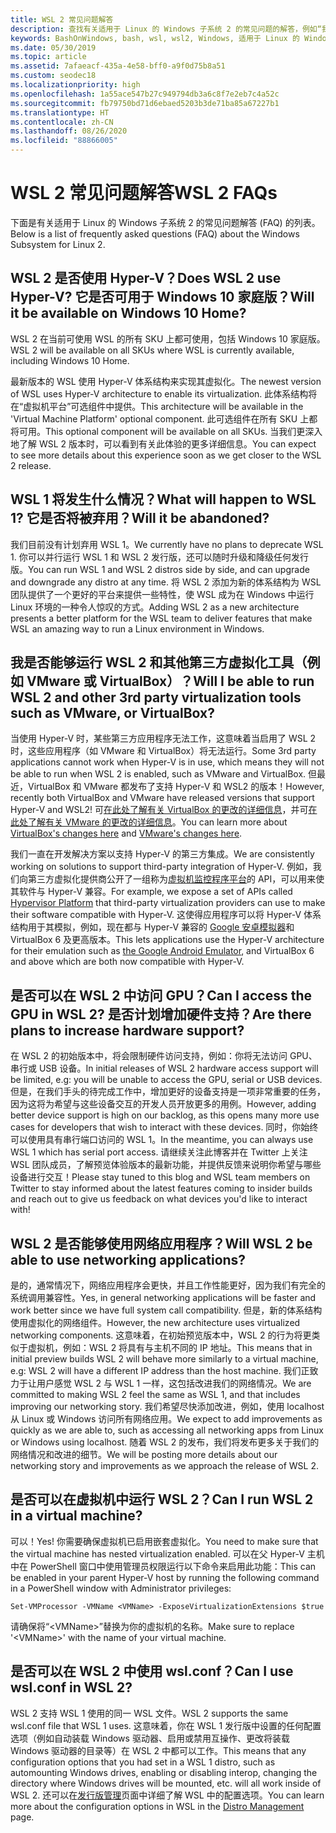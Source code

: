 ```yaml
---
title: WSL 2 常见问题解答
description: 查找有关适用于 Linux 的 Windows 子系统 2 的常见问题的解答，例如“我能否在虚拟机上运行 WSL 2？”。
keywords: BashOnWindows, bash, wsl, wsl2, Windows, 适用于 Linux 的 Windows 子系统, windowssubsystem, ubuntu, debian, suse, Windows 10, 安装
ms.date: 05/30/2019
ms.topic: article
ms.assetid: 7afaeacf-435a-4e58-bff0-a9f0d75b8a51
ms.custom: seodec18
ms.localizationpriority: high
ms.openlocfilehash: 1a55ace547b27c949794db3a6c8f7e2eb7c4a52c
ms.sourcegitcommit: fb79750bd71d6ebaed5203b3de71ba85a67227b1
ms.translationtype: HT
ms.contentlocale: zh-CN
ms.lasthandoff: 08/26/2020
ms.locfileid: "88866005"
---
```

# <a name="wsl-2-faqs"></a><span data-ttu-id="85634-104">WSL 2 常见问题解答</span><span class="sxs-lookup"><span data-stu-id="85634-104">WSL 2 FAQs</span></span>

<span data-ttu-id="85634-105">下面是有关适用于 Linux 的 Windows 子系统 2 的常见问题解答 (FAQ) 的列表。</span><span class="sxs-lookup"><span data-stu-id="85634-105">Below is a list of frequently asked questions (FAQ) about the Windows Subsystem for Linux 2.</span></span>

## <a name="does-wsl-2-use-hyper-v-will-it-be-available-on-windows-10-home"></a><span data-ttu-id="85634-106">WSL 2 是否使用 Hyper-V？</span><span class="sxs-lookup"><span data-stu-id="85634-106">Does WSL 2 use Hyper-V?</span></span> <span data-ttu-id="85634-107">它是否可用于 Windows 10 家庭版？</span><span class="sxs-lookup"><span data-stu-id="85634-107">Will it be available on Windows 10 Home?</span></span>

<span data-ttu-id="85634-108">WSL 2 在当前可使用 WSL 的所有 SKU 上都可使用，包括 Windows 10 家庭版。</span><span class="sxs-lookup"><span data-stu-id="85634-108">WSL 2 will be available on all SKUs where WSL is currently available, including Windows 10 Home.</span></span>

<span data-ttu-id="85634-109">最新版本的 WSL 使用 Hyper-V 体系结构来实现其虚拟化。</span><span class="sxs-lookup"><span data-stu-id="85634-109">The newest version of WSL uses Hyper-V architecture to enable its virtualization.</span></span> <span data-ttu-id="85634-110">此体系结构将在“虚拟机平台”可选组件中提供。</span><span class="sxs-lookup"><span data-stu-id="85634-110">This architecture will be available in the 'Virtual Machine Platform' optional component.</span></span> <span data-ttu-id="85634-111">此可选组件在所有 SKU 上都将可用。</span><span class="sxs-lookup"><span data-stu-id="85634-111">This optional component will be available on all SKUs.</span></span> <span data-ttu-id="85634-112">当我们更深入地了解 WSL 2 版本时，可以看到有关此体验的更多详细信息。</span><span class="sxs-lookup"><span data-stu-id="85634-112">You can expect to see more details about this experience soon as we get closer to the WSL 2 release.</span></span>

## <a name="what-will-happen-to-wsl-1-will-it-be-abandoned"></a><span data-ttu-id="85634-113">WSL 1 将发生什么情况？</span><span class="sxs-lookup"><span data-stu-id="85634-113">What will happen to WSL 1?</span></span> <span data-ttu-id="85634-114">它是否将被弃用？</span><span class="sxs-lookup"><span data-stu-id="85634-114">Will it be abandoned?</span></span>

<span data-ttu-id="85634-115">我们目前没有计划弃用 WSL 1。</span><span class="sxs-lookup"><span data-stu-id="85634-115">We currently have no plans to deprecate WSL 1.</span></span> <span data-ttu-id="85634-116">你可以并行运行 WSL 1 和 WSL 2 发行版，还可以随时升级和降级任何发行版。</span><span class="sxs-lookup"><span data-stu-id="85634-116">You can run WSL 1 and WSL 2 distros side by side, and can upgrade and downgrade any distro at any time.</span></span> <span data-ttu-id="85634-117">将 WSL 2 添加为新的体系结构为 WSL 团队提供了一个更好的平台来提供一些特性，使 WSL 成为在 Windows 中运行 Linux 环境的一种令人惊叹的方式。</span><span class="sxs-lookup"><span data-stu-id="85634-117">Adding WSL 2 as a new architecture presents a better platform for the WSL team to deliver features that make WSL an amazing way to run a Linux environment in Windows.</span></span>

## <a name="will-i-be-able-to-run-wsl-2-and-other-3rd-party-virtualization-tools-such-as-vmware-or-virtualbox"></a><span data-ttu-id="85634-118">我是否能够运行 WSL 2 和其他第三方虚拟化工具（例如 VMware 或 VirtualBox）？</span><span class="sxs-lookup"><span data-stu-id="85634-118">Will I be able to run WSL 2 and other 3rd party virtualization tools such as VMware, or VirtualBox?</span></span>

<span data-ttu-id="85634-119">当使用 Hyper-V 时，某些第三方应用程序无法工作，这意味着当启用了 WSL 2 时，这些应用程序（如 VMware 和 VirtualBox）将无法运行。</span><span class="sxs-lookup"><span data-stu-id="85634-119">Some 3rd party applications cannot work when Hyper-V is in use, which means they will not be able to run when WSL 2 is enabled, such as VMware and VirtualBox.</span></span> <span data-ttu-id="85634-120">但最近，VirtualBox 和 VMware 都发布了支持 Hyper-V 和 WSL2 的版本！</span><span class="sxs-lookup"><span data-stu-id="85634-120">However, recently both VirtualBox and VMware have released versions that support Hyper-V and WSL2!</span></span> <span data-ttu-id="85634-121">可[在此处了解有关 VirtualBox 的更改的详细信息][1]，并可[在此处了解有关 VMware 的更改的详细信息][4]。</span><span class="sxs-lookup"><span data-stu-id="85634-121">You can learn more about [VirtualBox's changes here][1] and [VMware's changes here][4].</span></span>

<span data-ttu-id="85634-122">我们一直在开发解决方案以支持 Hyper-V 的第三方集成。</span><span class="sxs-lookup"><span data-stu-id="85634-122">We are consistently working on solutions to support third-party integration of Hyper-V.</span></span> <span data-ttu-id="85634-123">例如，我们向第三方虚拟化提供商公开了一组称为[虚拟机监控程序平台][2]的 API，可以用来使其软件与 Hyper-V 兼容。</span><span class="sxs-lookup"><span data-stu-id="85634-123">For example, we expose a set of APIs called [Hypervisor Platform][2] that third-party virtualization providers can use to make their software compatible with Hyper-V.</span></span> <span data-ttu-id="85634-124">这使得应用程序可以将 Hyper-V 体系结构用于其模拟，例如，现在都与 Hyper-V 兼容的 [Google 安卓模拟器][3]和 VirtualBox 6 及更高版本。</span><span class="sxs-lookup"><span data-stu-id="85634-124">This lets applications use the Hyper-V architecture for their emulation such as [the Google Android Emulator][3], and VirtualBox 6 and above which are both now compatible with Hyper-V.</span></span>

## <a name="can-i-access-the-gpu-in-wsl-2-are-there-plans-to-increase-hardware-support"></a><span data-ttu-id="85634-125">是否可以在 WSL 2 中访问 GPU？</span><span class="sxs-lookup"><span data-stu-id="85634-125">Can I access the GPU in WSL 2?</span></span> <span data-ttu-id="85634-126">是否计划增加硬件支持？</span><span class="sxs-lookup"><span data-stu-id="85634-126">Are there plans to increase hardware support?</span></span>

<span data-ttu-id="85634-127">在 WSL 2 的初始版本中，将会限制硬件访问支持，例如：你将无法访问 GPU、串行或 USB 设备。</span><span class="sxs-lookup"><span data-stu-id="85634-127">In initial releases of WSL 2 hardware access support will be limited, e.g: you will be unable to access the GPU, serial or USB devices.</span></span> <span data-ttu-id="85634-128">但是，在我们手头的待完成工作中，增加更好的设备支持是一项非常重要的任务，因为这将为希望与这些设备交互的开发人员开放更多的用例。</span><span class="sxs-lookup"><span data-stu-id="85634-128">However, adding better device support is high on our backlog, as this opens many more use cases for developers that wish to interact with these devices.</span></span> <span data-ttu-id="85634-129">同时，你始终可以使用具有串行端口访问的 WSL 1。</span><span class="sxs-lookup"><span data-stu-id="85634-129">In the meantime, you can always use WSL 1 which has serial port access.</span></span> <span data-ttu-id="85634-130">请继续关注此博客并在 Twitter 上关注 WSL 团队成员，了解预览体验版本的最新功能，并提供反馈来说明你希望与哪些设备进行交互！</span><span class="sxs-lookup"><span data-stu-id="85634-130">Please stay tuned to this blog and WSL team members on Twitter to stay informed about the latest features coming to insider builds and reach out to give us feedback on what devices you'd like to interact with!</span></span>

## <a name="will-wsl-2-be-able-to-use-networking-applications"></a><span data-ttu-id="85634-131">WSL 2 是否能够使用网络应用程序？</span><span class="sxs-lookup"><span data-stu-id="85634-131">Will WSL 2 be able to use networking applications?</span></span>

<span data-ttu-id="85634-132">是的，通常情况下，网络应用程序会更快，并且工作性能更好，因为我们有完全的系统调用兼容性。</span><span class="sxs-lookup"><span data-stu-id="85634-132">Yes, in general networking applications will be faster and work better since we have full system call compatibility.</span></span> <span data-ttu-id="85634-133">但是，新的体系结构使用虚拟化的网络组件。</span><span class="sxs-lookup"><span data-stu-id="85634-133">However, the new architecture uses virtualized networking components.</span></span> <span data-ttu-id="85634-134">这意味着，在初始预览版本中，WSL 2 的行为将更类似于虚拟机，例如：WSL 2 将具有与主机不同的 IP 地址。</span><span class="sxs-lookup"><span data-stu-id="85634-134">This means that in initial preview builds WSL 2 will behave more similarly to a virtual machine, e.g: WSL 2 will have a different IP address than the host machine.</span></span> <span data-ttu-id="85634-135">我们正致力于让用户感觉 WSL 2 与 WSL 1 一样，这包括改进我们的网络情况。</span><span class="sxs-lookup"><span data-stu-id="85634-135">We are committed to making WSL 2 feel the same as WSL 1, and that includes improving our networking story.</span></span> <span data-ttu-id="85634-136">我们希望尽快添加改进，例如，使用 localhost 从 Linux 或 Windows 访问所有网络应用。</span><span class="sxs-lookup"><span data-stu-id="85634-136">We expect to add improvements as quickly as we are able to, such as accessing all networking apps from Linux or Windows using localhost.</span></span> <span data-ttu-id="85634-137">随着 WSL 2 的发布，我们将发布更多关于我们的网络情况和改进的细节。</span><span class="sxs-lookup"><span data-stu-id="85634-137">We will be posting more details about our networking story and improvements as we approach the release of WSL 2.</span></span>

## <a name="can-i-run-wsl-2-in-a-virtual-machine"></a><span data-ttu-id="85634-138">是否可以在虚拟机中运行 WSL 2？</span><span class="sxs-lookup"><span data-stu-id="85634-138">Can I run WSL 2 in a virtual machine?</span></span>

<span data-ttu-id="85634-139">可以！</span><span class="sxs-lookup"><span data-stu-id="85634-139">Yes!</span></span> <span data-ttu-id="85634-140">你需要确保虚拟机已启用嵌套虚拟化。</span><span class="sxs-lookup"><span data-stu-id="85634-140">You need to make sure that the virtual machine has nested virtualization enabled.</span></span> <span data-ttu-id="85634-141">可以在父 Hyper-V 主机中在 PowerShell 窗口中使用管理员权限运行以下命令来启用此功能：</span><span class="sxs-lookup"><span data-stu-id="85634-141">This can be enabled in your parent Hyper-V host by running the following command in a PowerShell window with Administrator privileges:</span></span>

`Set-VMProcessor -VMName <VMName> -ExposeVirtualizationExtensions $true`

<span data-ttu-id="85634-142">请确保将“&lt;VMName&gt;”替换为你的虚拟机的名称。</span><span class="sxs-lookup"><span data-stu-id="85634-142">Make sure to replace '&lt;VMName&gt;' with the name of your virtual machine.</span></span>

## <a name="can-i-use-wslconf-in-wsl-2"></a><span data-ttu-id="85634-143">是否可以在 WSL 2 中使用 wsl.conf？</span><span class="sxs-lookup"><span data-stu-id="85634-143">Can I use wsl.conf in WSL 2?</span></span>

<span data-ttu-id="85634-144">WSL 2 支持 WSL 1 使用的同一 WSL 文件。</span><span class="sxs-lookup"><span data-stu-id="85634-144">WSL 2 supports the same wsl.conf file that WSL 1 uses.</span></span> <span data-ttu-id="85634-145">这意味着，你在 WSL 1 发行版中设置的任何配置选项（例如自动装载 Windows 驱动器、启用或禁用互操作、更改将装载 Windows 驱动器的目录等）在 WSL 2 中都可以工作。</span><span class="sxs-lookup"><span data-stu-id="85634-145">This means that any configuration options that you had set in a WSL 1 distro, such as automounting Windows drives, enabling or disabling interop, changing the directory where Windows drives will be mounted, etc. will all work inside of WSL 2.</span></span> <span data-ttu-id="85634-146">还可以在[发行版管理](./wsl-config.md)页面中详细了解 WSL 中的配置选项。</span><span class="sxs-lookup"><span data-stu-id="85634-146">You can learn more about the configuration options in WSL in the [Distro Management](./wsl-config.md) page.</span></span>

 [1]: https://www.virtualbox.org/wiki/Changelog-6.0
 [2]: https://docs.microsoft.com/virtualization/api/
 [3]: https://devblogs.microsoft.com/visualstudio/hyper-v-android-emulator-support/
 [4]: https://blogs.vmware.com/workstation/2020/01/vmware-workstation-tech-preview-20h1.html
